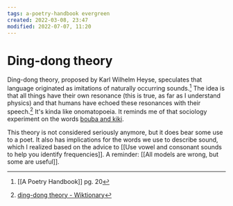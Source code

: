 ```yaml
---
tags: a-poetry-handbook evergreen 
created: 2022-03-08, 23:47
modified: 2022-07-07, 11:20
---
```


# Ding-dong theory
Ding-dong theory, proposed by Karl Wilhelm Heyse, speculates that language originated as imitations of naturally occurring sounds.[^1] The idea is that all things have their own resonance (this is true, as far as I understand physics) and that humans have echoed these resonances with their speech.[^2] It's kinda like onomatopoeia. It reminds me of that sociology experiment on the words [bouba and kiki](https://www.youtube.com/watch?v=1TDIAObsqcs).

This theory is not considered seriously anymore, but it does bear some use to a poet. It also has implications for the words we use to describe sound, which I realized based on the advice to [[Use vowel and consonant sounds to help you identify frequencies]]. A reminder: [[All models are wrong, but some are useful]].

[^1]: [[A Poetry Handbook]] pg. 20
[^2]: [ding-dong theory - Wiktionary](https://en.wiktionary.org/wiki/ding-dong_theory)